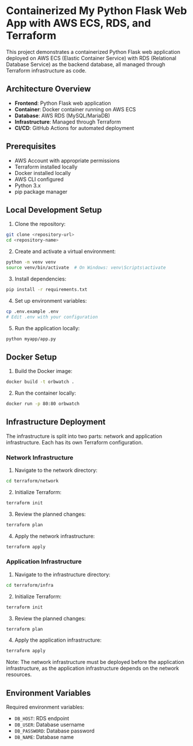 # Containerized My Python Flask Web App with AWS ECS, RDS, and Terraform

This project demonstrates a containerized Python Flask web application deployed on AWS ECS (Elastic Container Service) with RDS (Relational Database Service) as the backend database, all managed through Terraform infrastructure as code.

## Architecture Overview

- **Frontend**: Python Flask web application
- **Container**: Docker container running on AWS ECS
- **Database**: AWS RDS (MySQL/MariaDB)
- **Infrastructure**: Managed through Terraform
- **CI/CD**: GitHub Actions for automated deployment

## Prerequisites

- AWS Account with appropriate permissions
- Terraform installed locally
- Docker installed locally
- AWS CLI configured
- Python 3.x
- pip package manager


## Local Development Setup

1. Clone the repository:
```bash
git clone <repository-url>
cd <repository-name>
```

2. Create and activate a virtual environment:
```bash
python -m venv venv
source venv/bin/activate  # On Windows: venv\Scripts\activate
```

3. Install dependencies:
```bash
pip install -r requirements.txt
```

4. Set up environment variables:
```bash
cp .env.example .env
# Edit .env with your configuration
```

5. Run the application locally:
```bash
python myapp/app.py
```

## Docker Setup

1. Build the Docker image:
```bash
docker build -t orbwatch .
```

2. Run the container locally:
```bash
docker run -p 80:80 orbwatch
```

## Infrastructure Deployment

The infrastructure is split into two parts: network and application infrastructure. Each has its own Terraform configuration.

### Network Infrastructure

1. Navigate to the network directory:
```bash
cd terraform/network
```

2. Initialize Terraform:
```bash
terraform init
```

3. Review the planned changes:
```bash
terraform plan
```

4. Apply the network infrastructure:
```bash
terraform apply
```

### Application Infrastructure

1. Navigate to the infrastructure directory:
```bash
cd terraform/infra
```

2. Initialize Terraform:
```bash
terraform init
```

3. Review the planned changes:
```bash
terraform plan
```

4. Apply the application infrastructure:
```bash
terraform apply
```

Note: The network infrastructure must be deployed before the application infrastructure, as the application infrastructure depends on the network resources.

## Environment Variables

Required environment variables:
- `DB_HOST`: RDS endpoint
- `DB_USER`: Database username
- `DB_PASSWORD`: Database password
- `DB_NAME`: Database name
